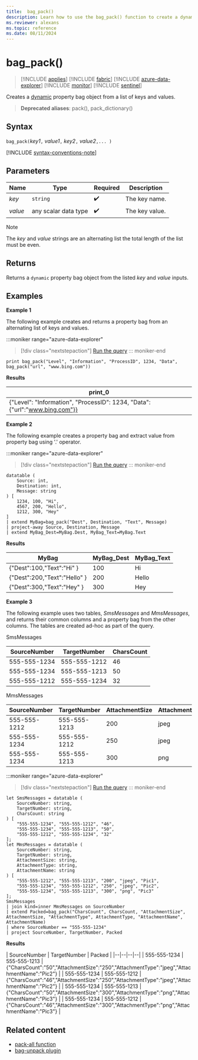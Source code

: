 ```yaml
---
title:  bag_pack()
description: Learn how to use the bag_pack() function to create a dynamic JSON object from a list of keys and values.
ms.reviewer: alexans
ms.topic: reference
ms.date: 08/11/2024
---
```

# bag_pack()

> [!INCLUDE [applies](../includes/applies-to-version/applies.md)] [!INCLUDE [fabric](../includes/applies-to-version/fabric.md)] [!INCLUDE [azure-data-explorer](../includes/applies-to-version/azure-data-explorer.md)] [!INCLUDE [monitor](../includes/applies-to-version/monitor.md)] [!INCLUDE [sentinel](../includes/applies-to-version/sentinel.md)]

Creates a [dynamic](scalar-data-types/dynamic.md) property bag object from a list of keys and values.

> **Deprecated aliases**: pack(), pack_dictionary()

## Syntax

`bag_pack(`*key1*`,` *value1*`,` *key2*`,` *value2*`,... )`

[!INCLUDE [syntax-conventions-note](../includes/syntax-conventions-note.md)]

## Parameters

| Name | Type | Required | Description |
|--|--|--|--|
|*key*| `string` |  :heavy_check_mark: | The key name.|
|*value*| any scalar data type |  :heavy_check_mark: | The key value.|

> [!NOTE]
> The *key* and *value* strings are an alternating list the total length of the list must be even.

## Returns

Returns a `dynamic` property bag object from the listed *key* and *value* inputs.

## Examples

**Example 1**

The following example creates and returns a property bag from an alternating list of keys and values.

:::moniker range="azure-data-explorer"
> [!div class="nextstepaction"]
> <a href="https://dataexplorer.azure.com/clusters/help/databases/Samples?query=H4sIAAAAAAAAAysoyswrUUhKTI8vSEzO1lDySS1LzVHSUVDyzEvLL8pNLMnMzwNxA4ryk1OLiz1dgBxDI2MToJBLYkkikIfQW1oE1lleXq6XlJmXrpecn6ukqQkA9RzT32IAAAA=" target="_blank">Run the query</a>
::: moniker-end

```kusto
print bag_pack("Level", "Information", "ProcessID", 1234, "Data", bag_pack("url", "www.bing.com"))
```

**Results**

|print_0|
|--|
|{"Level": "Information", "ProcessID": 1234, "Data": {"url":"www.bing.com"}}|

**Example 2**

The following example creates a property bag and extract value from property bag using '.' operator.

:::moniker range="azure-data-explorer"
> [!div class="nextstepaction"]
> <a href="https://dataexplorer.azure.com/clusters/help/databases/Samples?query=H4sIAAAAAAAAA12PPwvCMBDF936KI1MLUfpPBaGLOLh00k2kXGsI0ZKUJqIFP7xJzFB6WR4%2F3rt7uaOxr%2B0ZxBHYOavX2LE9CGmoB0emjZBohJIzWjOtkVufNqOQPErg6nmWFyWFLE0pkJMgFDwtN9sdhfxPWd8rQoM7yykUgU8Eolv0BfYxTN6hng7IqxZ5M2D3jIkrYhfO%2BtjUxZotDHUSmx5G9WCdWeEbp%2FCbRSiYF5ca56m8XDtJA3YXAnbyBz3NWFQwAQAA" target="_blank">Run the query</a>
::: moniker-end

```kusto
datatable (
    Source: int,
    Destination: int,
    Message: string
) [
    1234, 100, "Hi", 
    4567, 200, "Hello",
    1212, 300, "Hey" 
]
| extend MyBag=bag_pack("Dest", Destination, "Text", Message)
| project-away Source, Destination, Message
| extend MyBag_Dest=MyBag.Dest, MyBag_Text=MyBag.Text
```

**Results**

|MyBag|MyBag_Dest|MyBag_Text|
|--|--|--|
|{"Dest":100,"Text":"Hi" }|100|Hi|
|{"Dest":200,"Text":"Hello" }|200|Hello|
|{"Dest":300,"Text":"Hey" }|300|Hey|

**Example 3**

The following example uses two tables, *SmsMessages* and *MmsMessages*, and returns their common columns and a property bag from the other columns. The tables are created ad-hoc as part of the query.

SmsMessages

|SourceNumber |TargetNumber| CharsCount |
|---|---|---|
|555-555-1234 |555-555-1212 | 46 |
|555-555-1234 |555-555-1213 | 50 |
|555-555-1212 |555-555-1234 | 32 |

MmsMessages

|SourceNumber |TargetNumber| AttachmentSize | AttachmentType | AttachmentName |
|---|---|---|---|---|
|555-555-1212 |555-555-1213 | 200 | jpeg | Pic1 |
|555-555-1234 |555-555-1212 | 250 | jpeg | Pic2 |
|555-555-1234 |555-555-1213 | 300 | png | Pic3 |

:::moniker range="azure-data-explorer"
> [!div class="nextstepaction"]
> <a href="https://dataexplorer.azure.com/clusters/help/databases/Samples?query=H4sIAAAAAAAAA61Sy26DMBC88xUrnxKJSmBCD604VDknikRuVVUZWIEJGGQb9aF+fG1olJgmbQ/FwmZ3Zr3MaBvUkLZqg0qxEhUkUDBtVtYgLDwwT9oNMsft0GYo70BpyUXpj8ieyRL1JWRdManW3SD0Me8t4XGESBzHN/YNabQi/nkcUhuvbs3+KzUa44D4c+Z0ybwyogS8p3uvMXI3/y73QWuWVy0KnfJ3vIbt3/qr2Ja1+JNVc1WTfhoE9qh7LO2543n43ZDLLtN4Xkr/UDp2jaauvThWRsRaez5F3gfUHRdw4KJIuBAoHdc74dhs2PiqURSwY/kBiyRj5XNvPhfkNEim1ykwfV3PDeomHIZ13mHYhMOw/jsMm1haHS8VSnR+F5JkZpKh9bKrMdcO0XdGxv9S9wkokKY3cgMAAA==" target="_blank">Run the query</a>
::: moniker-end

```kusto
let SmsMessages = datatable (
    SourceNumber: string,
    TargetNumber: string,
    CharsCount: string
) [
    "555-555-1234", "555-555-1212", "46", 
    "555-555-1234", "555-555-1213", "50",
    "555-555-1212", "555-555-1234", "32" 
];
let MmsMessages = datatable (
    SourceNumber: string,
    TargetNumber: string,
    AttachmentSize: string,
    AttachmentType: string,
    AttachmentName: string
) [
    "555-555-1212", "555-555-1213", "200", "jpeg", "Pic1",
    "555-555-1234", "555-555-1212", "250", "jpeg", "Pic2",
    "555-555-1234", "555-555-1213", "300", "png", "Pic3"
];
SmsMessages 
| join kind=inner MmsMessages on SourceNumber
| extend Packed=bag_pack("CharsCount", CharsCount, "AttachmentSize", AttachmentSize, "AttachmentType", AttachmentType, "AttachmentName", AttachmentName) 
| where SourceNumber == "555-555-1234"
| project SourceNumber, TargetNumber, Packed
```

**Results**

| SourceNumber | TargetNumber | Packed |
|--|--|--|--|
| 555-555-1234 | 555-555-1213 | {"CharsCount":"50","AttachmentSize":"250","AttachmentType":"jpeg","AttachmentName":"Pic2"} |
| 555-555-1234 | 555-555-1212 | {"CharsCount":"46","AttachmentSize":"250","AttachmentType":"jpeg","AttachmentName":"Pic2"} |
| 555-555-1234 | 555-555-1213 | {"CharsCount":"50","AttachmentSize":"300","AttachmentType":"png","AttachmentName":"Pic3"} |
| 555-555-1234 | 555-555-1212 | {"CharsCount":"46","AttachmentSize":"300","AttachmentType":"png","AttachmentName":"Pic3"} |

## Related content

* [pack-all function](./pack-all-function.md)
* [bag-unpack plugin](./bag-unpack-plugin.md)
